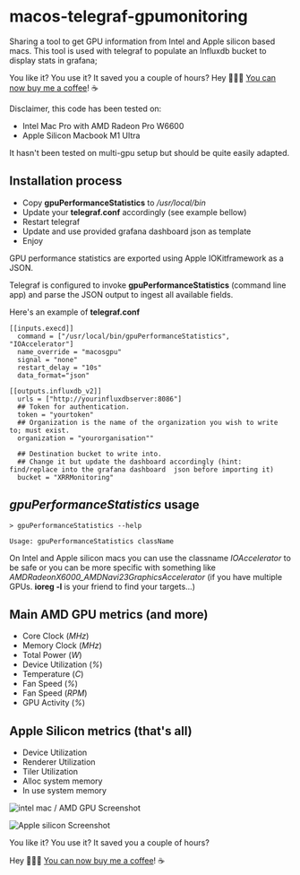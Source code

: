 

# macos-telegraf-gpumonitoring

Sharing a tool to get GPU information from Intel and Apple silicon based macs. 
This tool is used with telegraf to populate an Influxdb bucket to display stats in grafana;

You like it? You use it? It saved you a couple of hours? 
Hey 👋👋👋 [You can now buy me a coffee](https://www.buymeacoffee.com/xrrxrr)! ☕️ 


Disclaimer, this code has been tested on: 

 * Intel Mac Pro with AMD Radeon Pro W6600
 * Apple Silicon Macbook M1 Ultra
  
 It hasn't been tested on multi-gpu setup but should be quite easily adapted.



## Installation process

* Copy **gpuPerformanceStatistics** to */usr/local/bin*
* Update your **telegraf.conf** accordingly (see example bellow)
* Restart telegraf 
* Update and use provided grafana dashboard json as template
* Enjoy

GPU performance statistics are exported using Apple IOKitframework as a JSON. 

Telegraf is configured to invoke **gpuPerformanceStatistics** (command line app) and parse the JSON output to ingest all available fields.

Here's an example of **telegraf.conf** 

```
[[inputs.execd]]
  command = ["/usr/local/bin/gpuPerformanceStatistics", "IOAccelerator"]
  name_override = "macosgpu"
  signal = "none"
  restart_delay = "10s"
  data_format="json"

[[outputs.influxdb_v2]]
  urls = ["http://yourinfluxdbserver:8086"]
  ## Token for authentication.
  token = "yourtoken"
  ## Organization is the name of the organization you wish to write to; must exist.
  organization = "yourorganisation""

  ## Destination bucket to write into.
  ## Change it but update the dashboard accordingly (hint: find/replace into the grafana dashboard  json before importing it)
  bucket = "XRRMonitoring"
```

## *gpuPerformanceStatistics* usage

 ```
 > gpuPerformanceStatistics --help
 
 Usage: gpuPerformanceStatistics className
 ```
 
 On Intel and Apple silicon macs you can use the classname *IOAccelerator* to be safe or you can be more specific with something like *AMDRadeonX6000_AMDNavi23GraphicsAccelerator* (if you have multiple GPUs. **ioreg -l** is your friend to find your targets...)

## Main AMD GPU metrics (and more)

* Core Clock (*MHz*)
* Memory Clock (*MHz*)
* Total Power (*W*)
* Device Utilization (*%*)
* Temperature (*C*)
* Fan Speed (*%*)
* Fan Speed (*RPM*)
* GPU Activity (*%*)

## Apple Silicon metrics (that's all)

* Device Utilization
* Renderer Utilization 
* Tiler Utilization
* Alloc system memory
* In use system memory

![intel mac / AMD GPU Screenshot](https://github.com/XReyRobert/macos-telegraf-gpumonitoring/raw/main/screenshots/screenshot_intelAmd.png?raw=true)

![Apple silicon Screenshot](https://github.com/XReyRobert/macos-telegraf-gpumonitoring/raw/main/screenshots/screenshot_applesilicon.png?raw=true)

You like it? You use it? It saved you a couple of hours? 

Hey 👋👋👋 [You can now buy me a coffee](https://www.buymeacoffee.com/xrrxrr)! ☕️ 

